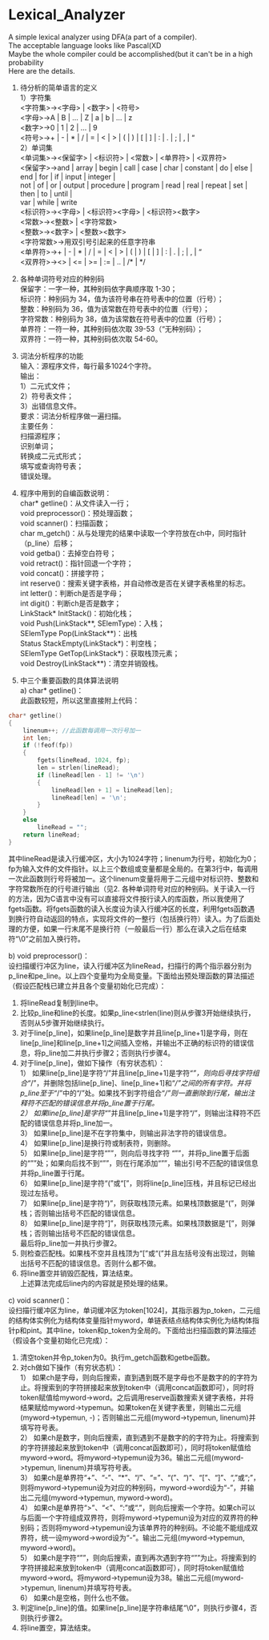 # Lexical_Analyzer
A simple lexical analyzer using DFA(a part of a compiler).  
The acceptable language looks like Pascal(XD  
Maybe the whole compiler could be accomplished(but it can't be in a high probability  
Here are the details.  
1. 待分析的简单语言的定义  
1）字符集  
<字符集>→<字母> | <数字> | <符号>  
<字母>→A | B | … | Z | a | b | … | z  
<数字>→0 | 1 | 2 | … | 9  
<符号>→+ | - | * | / | = | < | > | ( | ) | [ | ] | : | . | ; | , | “  
2）单词集  
<单词集>→<保留字> | <标识符> | <常数> | <单界符> | <双界符>  
<保留字>→and | array | begin | call | case | char | constant | do | else | end | for | if | input | integer |  
not | of | or | output | procedure | program | read | real | repeat | set | then | to | until |  
var | while | write  
<标识符>→<字母> | <标识符><字母> | <标识符><数字>  
<常数>→<整数> | <字符常数>  
<整数>→<数字> | <整数><数字>  
<字符常数>→用双引号引起来的任意字符串  
<单界符>→+ | - | * | / | = | < | > | ( | ) | [ | ] | : | . | ; | , | “  
<双界符>→<> | <= | >= | := | .. | /* | */  
  
2. 各种单词符号对应的种别码  
保留字：一字一种，其种别码依字典顺序取 1-30；  
标识符：种别码为 34，值为该符号串在符号表中的位置（行号）；  
整数：种别码为 36，值为该常数在符号表中的位置（行号）；  
字符常数：种别码为 38，值为该常数在符号表中的位置（行号）；  
单界符：一符一种，其种别码依次取 39-53（“无种别码）；  
双界符：一符一种，其种别码依次取 54-60。  
  
3. 词法分析程序的功能  
输入：源程序文件，每行最多1024个字符。  
输出：  
1）二元式文件；  
2）符号表文件；  
3）出错信息文件。  
要求：词法分析程序做一遍扫描。  
主要任务：  
扫描源程序；  
识别单词；  
转换成二元式形式；  
填写或查询符号表；  
错误处理。  
  
4. 程序中用到的自编函数说明：  
char* getline()：从文件读入一行；  
void preprocessor()：预处理函数；  
void scanner()：扫描函数；  
char m_getch()：从与处理完的结果中读取一个字符放在ch中，同时指针（p_line）后移；  
void getba()：去掉空白符号；  
void retract()：指针回退一个字符；  
void concat()：拼接字符；  
int reserve()：搜索关键字表格，并自动修改是否在关键字表格里的标志。  
int letter()：判断ch是否是字母；  
int digit()：判断ch是否是数字；  
LinkStack* InitStack()：初始化栈；  
void Push(LinkStack**, SElemType)：入栈；  
SElemType Pop(LinkStack**)：出栈  
Status StackEmpty(LinkStack*)：判空栈；  
SElemType GetTop(LinkStack*)：获取栈顶元素；  
void Destroy(LinkStack**)：清空并销毁栈。  
  
5. 中三个重要函数的具体算法说明  
a) char* getline()：  
	此函数较短，所以这里直接附上代码：  
```C
char* getline()
{
    linenum++; //此函数每调用一次行号加一
    int len;
    if (!feof(fp))
    {
        fgets(lineRead, 1024, fp);
        len = strlen(lineRead);
        if (lineRead[len - 1] != '\n')
        {
            lineRead[len + 1] = lineRead[len];
            lineRead[len] = '\n';
        }
    }
    else
        lineRead = "";
    return lineRead;
}
```   
  其中lineRead是读入行缓冲区，大小为1024字符；linenum为行号，初始化为0；fp为输入文件的文件指针。以上三个数组或变量都是全局的。在第3行中，每调用一次此函数则行号将被加一。这个linenum变量将用于二元组中对标识符、整数和字符常数所在的行号进行输出（见2. 各种单词符号对应的种别码。关于读入一行的方法，因为C语言中没有可以直接将文件按行读入的库函数，所以我使用了fgets函数。将fgets函数的读入长度设为读入行缓冲区的长度，利用fgets函数遇到换行符自动返回的特点，实现将文件的一整行（包括换行符）读入。为了后面处理的方便，如果一行末尾不是换行符（一般最后一行）那么在读入之后在结束符“\0”之前加入换行符。  
  
b) void preprocessor()：  
	设扫描缓行冲区为line，读入行缓冲区为lineRead，扫描行的两个指示器分别为p_line和pe_line。以上四个变量均为全局变量。下面给出预处理函数的算法描述（假设匹配栈已建立并且各个变量初始化已完成）：  
1.	将lineRead复制到line中。  
2.	比较p_line和line的长度。如果p_line<strlen(line)则从步骤3开始继续执行，否则从5步骤开始继续执行。  
3.	对于line[p_line]，如果line[p_line]是数字并且line[p_line+1]是字母，则在line[p_line]和line[p_line+1]之间插入空格，并输出不正确的标识符的错误信息，将p_line加二并执行步骤2；否则执行步骤4。  
4.	对于line[p_line]，做如下操作（有穷状态机）：  
1）	如果line[p_line]是字符“/”并且line[p_line+1]是字符“*”，则向后寻找字符组合“*/”，并删除包括line[p_line]、line[p_line+1]和“*/”之间的所有字符。并将p_line至于“*/”中的“/”处。如果找不到字符组合“*/”则一直删除到行尾，输出注释符不匹配的错误信息并将p_line置于行尾。  
2）	如果line[p_line]是字符“*”并且line[p_line+1]是字符“/”，则输出注释符不匹配的错误信息并将p_line加一。  
3）	如果line[p_line]是不在字符集中，则输出非法字符的错误信息。  
4）	如果line[p_line]是换行符或制表符，则删除。  
5）	如果line[p_line]是字符“””，则向后寻找字符 “””，并将p_line置于后面的“””处；如果向后找不到“””，则在行尾添加“””，输出引号不匹配的错误信息并将p_line置于行尾。  
6）	如果line[p_line]是字符“(”或“[”，则将line[p_line]压栈，并且标记已经出现过左括号。  
7）	如果line[p_line]是字符“)”，则获取栈顶元素。如果栈顶数据是“(”，则弹栈；否则输出括号不匹配的错误信息。  
8）	如果line[p_line]是字符“]”，则获取栈顶元素。如果栈顶数据是“[”，则弹栈；否则输出括号不匹配的错误信息。  
最后将p_line加一并执行步骤2。  
5.	则检查匹配栈。如果栈不空并且栈顶为“[”或“(”并且左括号没有出现过，则输出括号不匹配的错误信息。否则什么都不做。  
6.	将line置空并销毁匹配栈，算法结束。  
上述算法完成后line内的内容就是预处理的结果。  
  
c) void scanner()：  
	设扫描行缓冲区为line，单词缓冲区为token[1024]，其指示器为p_token，二元组的结构体实例化为结构体变量指针myword，单链表结点结构体实例化为结构体指针p和pint。其中line，token和p_token为全局的。下面给出扫描函数的算法描述（假设各个变量初始化已完成）：  
1.	清空token并令p_token为0。执行m_getch函数和getbe函数。  
2.	对ch做如下操作（有穷状态机）：  
1）	如果ch是字母，则向后搜索，直到遇到既不是字母也不是数字的的字符为止。将搜索到的字符拼接起来放到token中（调用concat函数即可），同时将token赋值给myword->word。之后调用reserve函数搜索关键字表格，并将结果赋给myword->typemun。如果token在关键字表里，则输出二元组(myword->typemun, -)；否则输出二元组(myword->typemun, linenum)并填写符号表。  
2）	如果ch是数字，则向后搜索，直到遇到不是数字的的字符为止。将搜索到的字符拼接起来放到token中（调用concat函数即可），同时将token赋值给myword->word。将myword->typemun设为36。输出二元组(myword->typemun, linenum)并填写符号表。  
3）	如果ch是单界符“+”、“-”、“*”、“/”、“=”、“(”、“)”、“[”、“]”、“,”或“;”，则将myword->typemun设为对应的种别码，myword->word设为“-”，并输出二元组(myword->typemun, myword->word)。  
4）	如果ch是单界符“>”、“<”、“:”或“.”，则向后搜索一个字符。如果ch可以与后面一个字符组成双界符，则将myword->typemun设为对应的双界符的种别码；否则将myword->typemun设为该单界符的种别码。不论能不能组成双界符，统一设myword->word设为“-”。输出二元组(myword->typemun, myword->word)。  
5）	如果ch是字符“””，则向后搜索，直到再次遇到字符“””为止。将搜索到的字符拼接起来放到token中（调用concat函数即可），同时将token赋值给myword->word。将myword->typemun设为38。输出二元组(myword->typemun, linenum)并填写符号表。  
6）	如果ch是空格，则什么也不做。  
3.	判定line[p_line]的值。如果line[p_line]是字符串结尾“\0”，则执行步骤4，否则执行步骤2。  
4.	将line置空，算法结束。  
